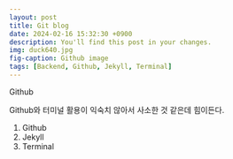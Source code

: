 ```yaml
---
layout: post
title: Git blog
date: 2024-02-16 15:32:30 +0900
description: You'll find this post in your changes.
img: duck640.jpg
fig-caption: Github image
tags: [Backend, Github, Jekyll, Terminal]
---
```

Github

Github와 터미널 활용이 익숙치 않아서 사소한 것 같은데 힘이든다.

1. Github
2. Jekyll
3. Terminal
